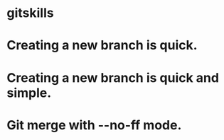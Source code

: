 # gitskills
# Creating a new branch is quick.
# Creating a new branch is quick and simple.
# Git merge with --no-ff mode.
